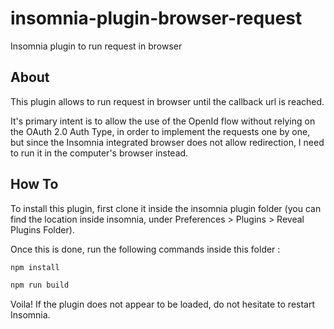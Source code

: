 # insomnia-plugin-browser-request

Insomnia plugin to run request in browser

## About

This plugin allows to run request in browser until the callback url is reached.

It's primary intent is to allow the use of the OpenId flow without relying on the OAuth 2.0 Auth Type, in order to implement the requests one by one, but since the Insomnia integrated browser does not allow redirection, I need to run it in the computer's browser instead.

## How To

To install this plugin, first clone it inside the insomnia plugin folder (you can find the location inside insomnia, under Preferences > Plugins > Reveal Plugins Folder).

Once this is done, run the following commands inside this folder :

```sh
npm install

npm run build
```

Voila! If the plugin does not appear to be loaded, do not hesitate to restart Insomnia.